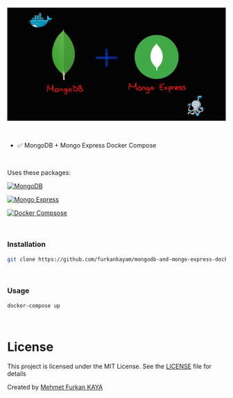 ![Mosquitto](./images/image.jpg)

<br>

- ✅ MongoDB + Mongo Express Docker Compose

<br>

Uses these packages:

[![MongoDB](https://img.shields.io/badge/MongoDB-4.4.17--focal-000?style=for-the-badge&logo=mongodb&logoColor=white&color=47A248)](https://www.mongodb.com/)

[![Mongo Express](https://img.shields.io/badge/mongo%20express-0.54.0-000?style=for-the-badge&logo=mongodb&logoColor=white&color=006600)](https://github.com/mongo-express/mongo-express)

[![Docker Compsose](https://img.shields.io/badge/Docker%20Compose-latest-000?style=for-the-badge&logo=Docker&logoColor=white&color=2496ED)](https://docs.docker.com/compose/)

<br>

### Installation

```bash
git clone https://github.com/furkankayam/mongodb-and-mongo-express-docker-compose.git
```

<br>

### Usage

```bash
docker-compose up
```

<br>

# License

This project is licensed under the MIT License. See the [LICENSE](LICENSE) file for details

Created by [Mehmet Furkan KAYA](https://www.linkedin.com/in/mehmet-furkan-kaya/)
